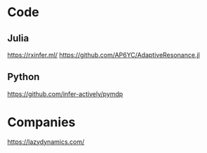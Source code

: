 # Code

## Julia

https://rxinfer.ml/
https://github.com/AP6YC/AdaptiveResonance.jl

## Python

https://github.com/infer-actively/pymdp

# Companies

https://lazydynamics.com/
